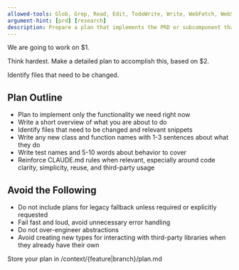 ```yaml
---
allowed-tools: Glob, Grep, Read, Edit, TodoWrite, Write, WebFetch, WebSearch
argument-hint: [prd] [research]
description: Prepare a plan that implements the PRD or subcomponent that is informed by recent research $1.
---
```


We are going to work on $1.

Think hardest. Make a detailed plan to accomplish this, based on $2.

Identify files that need to be changed.

## Plan Outline
- Plan to implement only the functionality we need right now
- Write a short overview of what you are about to do
- Identify files that need to be changed and relevant snippets
- Write any new class and function names with 1-3 sentences about what they do
- Write test names and 5-10 words about behavior to cover
- Reinforce CLAUDE.md rules when relevant, especially around code clarity, simplicity, reuse, and third-party usage

## Avoid the Following
- Do not include plans for legacy fallback unless required or explicitly requested
- Fail fast and loud, avoid unnecessary error handling
- Do not over-engineer abstractions
- Avoid creating new types for interacting with third-party libraries when they already have their own

Store your plan in /context/{feature|branch}/plan.md
